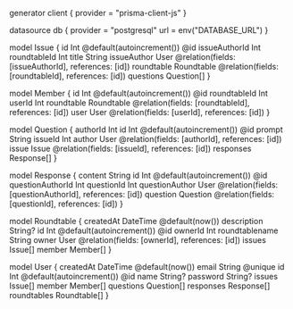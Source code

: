 generator client {
provider = "prisma-client-js"
}

datasource db {
provider = "postgresql"
url = env("DATABASE_URL")
}

model Issue {
id Int @default(autoincrement()) @id
issueAuthorId Int
roundtableId Int
title String
issueAuthor User @relation(fields: [issueAuthorId], references: [id])
roundtable Roundtable @relation(fields: [roundtableId], references: [id])
questions Question[]
}

model Member {
id Int @default(autoincrement()) @id
roundtableId Int
userId Int
roundtable Roundtable @relation(fields: [roundtableId], references: [id])
user User @relation(fields: [userId], references: [id])
}

model Question {
authorId Int
id Int @default(autoincrement()) @id
prompt String
issueId Int
author User @relation(fields: [authorId], references: [id])
issue Issue @relation(fields: [issueId], references: [id])
responses Response[]
}

model Response {
content String
id Int @default(autoincrement()) @id
questionAuthorId Int
questionId Int
questionAuthor User @relation(fields: [questionAuthorId], references: [id])
question Question @relation(fields: [questionId], references: [id])
}

model Roundtable {
createdAt DateTime @default(now())
description String?
id Int @default(autoincrement()) @id
ownerId Int
roundtablename String
owner User @relation(fields: [ownerId], references: [id])
issues Issue[]
member Member[]
}

model User {
createdAt DateTime @default(now())
email String @unique
id Int @default(autoincrement()) @id
name String?
password String?
issues Issue[]
member Member[]
questions Question[]
responses Response[]
roundtables Roundtable[]
}
